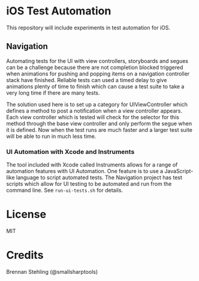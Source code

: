 # iOS Test Automation

This repository will include experiments in test automation for iOS.

## Navigation

Automating tests for the UI with view controllers, storyboards and segues
can be a challenge because there are not completion blocked triggered when
animations for pushing and popping items on a navigation controller stack
have finished. Reliable tests can used a timed delay to give animations
plenty of time to finish which can cause a test suite to take a very long
time if there are many tests.

The solution used here is to set up a category for UIViewController which
defines a method to post a notification when a view controller appears.
Each view controller which is tested will check for the selector for this
method through the base view controller and only perform the segue when
it is defined. Now when the test runs are much faster and a larger test
suite will be able to run in much less time.

### UI Automation with Xcode and Instruments

The tool included with Xcode called Instruments allows for a range of
automation features with UI Automation. One feature is to use a JavaScript-like
language to script automated tests. The Navigation project has test scripts
which allow for UI testing to be automated and run from the command line.
See `run-ui-tests.sh` for details.

# License

MIT

# Credits

Brennan Stehling (@smallsharptools)
